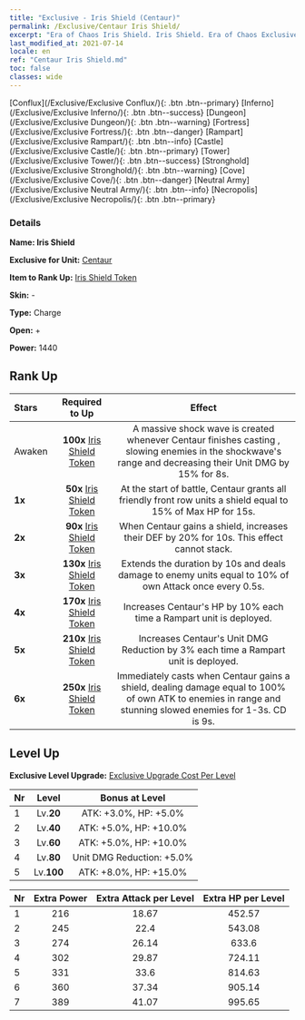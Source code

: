```yaml
---
title: "Exclusive - Iris Shield (Centaur)"
permalink: /Exclusive/Centaur Iris Shield/
excerpt: "Era of Chaos Iris Shield. Iris Shield. Era of Chaos Exclusive Iris Shield. Centaur Exclusive."
last_modified_at: 2021-07-14
locale: en
ref: "Centaur Iris Shield.md"
toc: false
classes: wide
---
```

 [Conflux](/Exclusive/Exclusive Conflux/){: .btn .btn--primary} [Inferno](/Exclusive/Exclusive Inferno/){: .btn .btn--success} [Dungeon](/Exclusive/Exclusive Dungeon/){: .btn .btn--warning} [Fortress](/Exclusive/Exclusive Fortress/){: .btn .btn--danger} [Rampart](/Exclusive/Exclusive Rampart/){: .btn .btn--info} [Castle](/Exclusive/Exclusive Castle/){: .btn .btn--primary} [Tower](/Exclusive/Exclusive Tower/){: .btn .btn--success} [Stronghold](/Exclusive/Exclusive Stronghold/){: .btn .btn--warning} [Cove](/Exclusive/Exclusive Cove/){: .btn .btn--danger} [Neutral Army](/Exclusive/Exclusive Neutral Army/){: .btn .btn--info} [Necropolis](/Exclusive/Exclusive Necropolis/){: .btn .btn--primary} 

### Details
 **Name: Iris Shield** 

 **Exclusive for Unit:** [Centaur](/units/Centaur/) 

 **Item to Rank Up:** [Iris Shield Token](/Items/con_913/)

 **Skin:** -

 **Type:** Charge

 **Open:** +

 **Power:** 1440

## Rank Up

  |     Stars    |  Required to Up | Effect |
  |:-------------|:---------------:|:---------------:|
  |  Awaken  | **100x** [Iris Shield Token](/Items/con_913/) | <Massive Shock> A massive shock wave is created whenever Centaur finishes casting <Battle Stomp>, slowing enemies in the shockwave's range and decreasing their Unit DMG by 15% for 8s. |
  | **1x** <i class="fas fa-star"/> | **50x** [Iris Shield Token](/Items/con_913/) | At the start of battle, Centaur grants all friendly front row units a shield equal to 15% of Max HP for 15s. |
  | **2x** <i class="fas fa-star"/> | **90x** [Iris Shield Token](/Items/con_913/) | When Centaur gains a shield, increases their DEF by 20% for 10s. This effect cannot stack. |
  | **3x** <i class="fas fa-star"/> | **130x** [Iris Shield Token](/Items/con_913/) | <Massive Shock> Extends the duration by 10s and deals damage to enemy units equal to 10% of own Attack once every 0.5s. |
  | **4x** <i class="fas fa-star"/> | **170x** [Iris Shield Token](/Items/con_913/) | Increases Centaur's HP by 10% each time a Rampart unit is deployed. |
  | **5x** <i class="fas fa-star"/> | **210x** [Iris Shield Token](/Items/con_913/) | Increases Centaur's Unit DMG Reduction by 3% each time a Rampart unit is deployed. |
  | **6x** <i class="fas fa-star"/> | **250x** [Iris Shield Token](/Items/con_913/) | <Crushing Stomp> Immediately casts <Crushing Stomp> when Centaur gains a shield, dealing damage equal to 100% of own ATK to enemies in range and stunning slowed enemies for 1-3s. CD is 9s. |


## Level Up
 **Exclusive Level Upgrade:** [Exclusive Upgrade Cost Per Level](/Exclusive/ExclusiveUpgradeCostPerLevel/)

  |  Nr  |   Level  | Bonus at Level |
  |:-----|:--------:|:--------------:|
  | 1 | Lv.**20** | ATK: +3.0%, HP: +5.0% |
  | 2 | Lv.**40** | ATK: +5.0%, HP: +10.0% |
  | 3 | Lv.**60** | ATK: +5.0%, HP: +10.0% |
  | 4 | Lv.**80** | Unit DMG Reduction: +5.0% |
  | 5 | Lv.**100** | ATK: +8.0%, HP: +15.0% |


  |  Nr  |  Extra Power | Extra Attack per Level | Extra HP per Level |
  |:-----|:--------:|:--------:|:--------:|
  | 1 | 216 | 18.67 | 452.57 |
  | 2 | 245 | 22.4 | 543.08 |
  | 3 | 274 | 26.14 | 633.6 |
  | 4 | 302 | 29.87 | 724.11 |
  | 5 | 331 | 33.6 | 814.63 |
  | 6 | 360 | 37.34 | 905.14 |
  | 7 | 389 | 41.07 | 995.65 |


